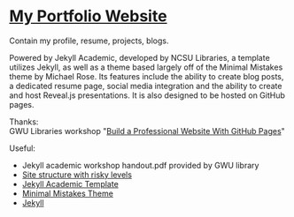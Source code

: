 # [My Portfolio Website](https://san-wang.github.io)  


Contain my profile, resume, projects, blogs.  

Powered by Jekyll Academic, developed by NCSU Libraries, a template utilizes Jekyll, as well as a theme based largely off of the Minimal Mistakes theme by Michael Rose. Its features include the ability to create blog posts, a dedicated resume page, social media integration and the ability to create and host Reveal.js presentations. It is also designed to be hosted on GitHub pages.

Thanks:  
GWU Libraries workshop "[Build a Professional Website With GitHub Pages](https://library.gwu.edu/news-events/events/build-professional-website-github-pages%E2%80%8B)"

Useful:  
* Jekyll academic workshop handout.pdf provided by GWU library
* [Site structure with risky levels](https://ncsu-libraries.github.io/jekyll-academic-docs/advanced/#using-jekyll-locally)
* [Jekyll Academic Template](https://ncsu-libraries.github.io/jekyll-academic-docs/documentation/)
* [Minimal Mistakes Theme](https://mmistakes.github.io/minimal-mistakes/)
* [Jekyll](https://jekyllrb.com/)
